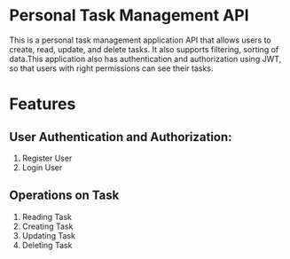 # Personal Task Management API

This is a personal task management application API that allows users to create, read, update, and delete tasks. It also supports filtering, sorting of data.This application also has authentication and authorization using JWT, so that users with right permissions can see their tasks.

# Features

## User Authentication and Authorization:

1. Register User
2. Login User

## Operations on Task

1. Reading Task
2. Creating Task
3. Updating Task
4. Deleting Task
